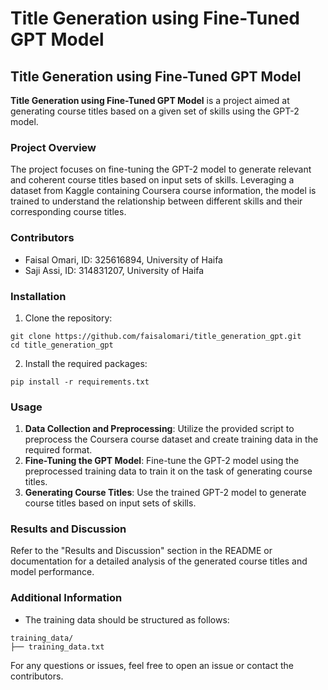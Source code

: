 <h1>Title Generation using Fine-Tuned GPT Model</h1>

<h2>Title Generation using Fine-Tuned GPT Model</h2>

<p><strong>Title Generation using Fine-Tuned GPT Model</strong> is a project aimed at generating course titles based on a given set of skills using the GPT-2 model.</p>

<h3>Project Overview</h3>

<p>The project focuses on fine-tuning the GPT-2 model to generate relevant and coherent course titles based on input sets of skills. Leveraging a dataset from Kaggle containing Coursera course information, the model is trained to understand the relationship between different skills and their corresponding course titles.</p>

<h3>Contributors</h3>

<ul>
    <li>Faisal Omari, ID: 325616894, University of Haifa</li>
    <li>Saji Assi, ID: 314831207, University of Haifa</li>
</ul>

<h3>Installation</h3>

<ol>
    <li>Clone the repository:</li>
</ol>

<pre><code>git clone https://github.com/faisalomari/title_generation_gpt.git
cd title_generation_gpt
</code></pre>

<ol start="2">
    <li>Install the required packages:</li>
</ol>

<pre><code>pip install -r requirements.txt
</code></pre>

<h3>Usage</h3>

<ol>
    <li><strong>Data Collection and Preprocessing</strong>: Utilize the provided script to preprocess the Coursera course dataset and create training data in the required format.</li>
    <li><strong>Fine-Tuning the GPT Model</strong>: Fine-tune the GPT-2 model using the preprocessed training data to train it on the task of generating course titles.</li>
    <li><strong>Generating Course Titles</strong>: Use the trained GPT-2 model to generate course titles based on input sets of skills.</li>
</ol>

<h3>Results and Discussion</h3>

<p>Refer to the "Results and Discussion" section in the README or documentation for a detailed analysis of the generated course titles and model performance.</p>

<h3>Additional Information</h3>

<ul>
    <li>The training data should be structured as follows:</li>
</ul>

<pre><code>training_data/
├── training_data.txt
</code></pre>

<p>For any questions or issues, feel free to open an issue or contact the contributors.</p>


